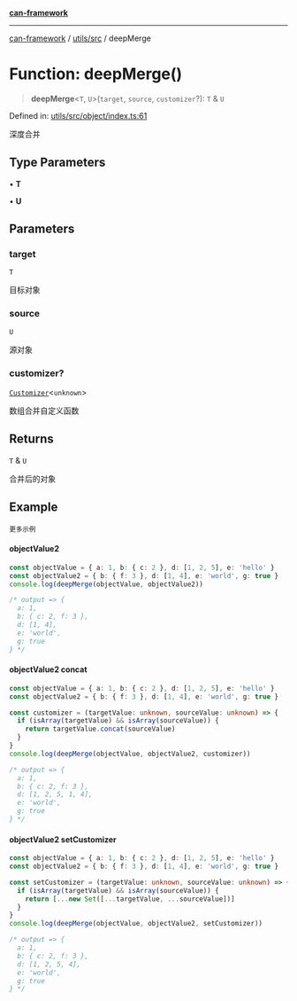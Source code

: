 [**can-framework**](../../../README.md)

***

[can-framework](../../../modules.md) / [utils/src](../README.md) / deepMerge

# Function: deepMerge()

> **deepMerge**\<`T`, `U`\>(`target`, `source`, `customizer`?): `T` & `U`

Defined in: [utils/src/object/index.ts:61](https://github.com/acanowl/acanowl-framework/blob/c79152f4a5639ba2e312f011a139bf95a1b76935/packages/utils/src/object/index.ts#L61)

深度合并

## Type Parameters

• **T**

• **U**

## Parameters

### target

`T`

目标对象

### source

`U`

源对象

### customizer?

[`Customizer`](../type-aliases/Customizer.md)\<`unknown`\>

数组合并自定义函数

## Returns

`T` & `U`

合并后的对象

## Example

```更多示例```
#### objectValue2

```typescript
const objectValue = { a: 1, b: { c: 2 }, d: [1, 2, 5], e: 'hello' }
const objectValue2 = { b: { f: 3 }, d: [1, 4], e: 'world', g: true }
console.log(deepMerge(objectValue, objectValue2))

/* output => {
  a: 1,
  b: { c: 2, f: 3 },
  d: [1, 4],
  e: 'world',
  g: true
} */
```

#### objectValue2 concat

```typescript
const objectValue = { a: 1, b: { c: 2 }, d: [1, 2, 5], e: 'hello' }
const objectValue2 = { b: { f: 3 }, d: [1, 4], e: 'world', g: true }

const customizer = (targetValue: unknown, sourceValue: unknown) => {
  if (isArray(targetValue) && isArray(sourceValue)) {
    return targetValue.concat(sourceValue)
  }
}
console.log(deepMerge(objectValue, objectValue2, customizer))

/* output => {
  a: 1,
  b: { c: 2, f: 3 },
  d: [1, 2, 5, 1, 4],
  e: 'world',
  g: true
} */
```

#### objectValue2 setCustomizer

```typescript
const objectValue = { a: 1, b: { c: 2 }, d: [1, 2, 5], e: 'hello' }
const objectValue2 = { b: { f: 3 }, d: [1, 4], e: 'world', g: true }

const setCustomizer = (targetValue: unknown, sourceValue: unknown) => {
  if (isArray(targetValue) && isArray(sourceValue)) {
    return [...new Set([...targetValue, ...sourceValue])]
  }
}
console.log(deepMerge(objectValue, objectValue2, setCustomizer))

/* output => {
  a: 1,
  b: { c: 2, f: 3 },
  d: [1, 2, 5, 4],
  e: 'world',
  g: true
} */
```

